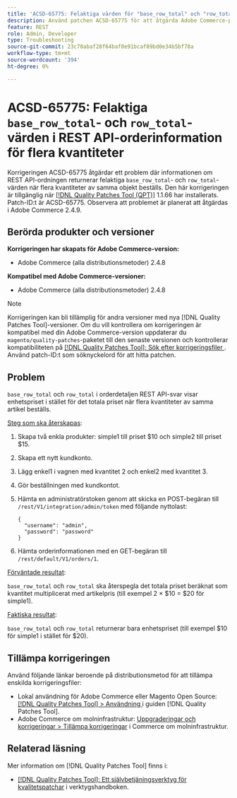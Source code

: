 ```yaml
---
title: 'ACSD-65775: Felaktiga värden för "base_row_total" och "row_total" i REST API-orderdetaljer för flera kvantiteter'
description: Använd patchen ACSD-65775 för att åtgärda Adobe Commerce-problemet där ordningsinformationen för REST API returnerar felaktiga värden för "base_row_total" och "row_total" när flera kvantiteter av samma objekt beställs.
feature: REST
role: Admin, Developer
type: Troubleshooting
source-git-commit: 23c78abaf28f64baf0e91bcaf89bd0e34b5bf78a
workflow-type: tm+mt
source-wordcount: '394'
ht-degree: 0%

---
```



# ACSD-65775: Felaktiga `base_row_total`- och `row_total`-värden i REST API-orderinformation för flera kvantiteter

Korrigeringen ACSD-65775 åtgärdar ett problem där informationen om REST API-ordningen returnerar felaktiga `base_row_total`- och `row_total`-värden när flera kvantiteter av samma objekt beställs. Den här korrigeringen är tillgänglig när [[!DNL Quality Patches Tool (QPT)]](/help/tools/quality-patches-tool/quality-patches-tool-to-self-serve-quality-patches.md) 1.1.66 har installerats. Patch-ID:t är ACSD-65775. Observera att problemet är planerat att åtgärdas i Adobe Commerce 2.4.9.

## Berörda produkter och versioner

**Korrigeringen har skapats för Adobe Commerce-version:**

* Adobe Commerce (alla distributionsmetoder) 2.4.8

**Kompatibel med Adobe Commerce-versioner:**

* Adobe Commerce (alla distributionsmetoder) 2.4.8

>[!NOTE]
>
>Korrigeringen kan bli tillämplig för andra versioner med nya [!DNL Quality Patches Tool]-versioner. Om du vill kontrollera om korrigeringen är kompatibel med din Adobe Commerce-version uppdaterar du `magento/quality-patches`-paketet till den senaste versionen och kontrollerar kompatibiliteten på [[!DNL Quality Patches Tool]: Sök efter korrigeringsfiler ](https://experienceleague.adobe.com/tools/commerce-quality-patches/index.html). Använd patch-ID:t som söknyckelord för att hitta patchen.

## Problem

`base_row_total` och `row_total` i orderdetaljen REST API-svar visar enhetspriset i stället för det totala priset när flera kvantiteter av samma artikel beställs.

<u>Steg som ska återskapas</u>:

1. Skapa två enkla produkter: simple1 till priset $10 och simple2 till priset $15.
1. Skapa ett nytt kundkonto.
1. Lägg enkel1 i vagnen med kvantitet 2 och enkel2 med kvantitet 3.
1. Gör beställningen med kundkontot.
1. Hämta en administratörstoken genom att skicka en POST-begäran till `/rest/V1/integration/admin/token` med följande nyttolast:

   ```
   {
     "username": "admin",
     "password": "password"
   }
   ```

1. Hämta orderinformationen med en GET-begäran till `/rest/default/V1/orders/1`.

<u>Förväntade resultat</u>:

`base_row_total` och `row_total` ska återspegla det totala priset beräknat som kvantitet multiplicerat med artikelpris (till exempel 2 × $10 = $20 för simple1).

<u>Faktiska resultat</u>:

`base_row_total` och `row_total` returnerar bara enhetspriset (till exempel $10 för simple1 i stället för $20).

## Tillämpa korrigeringen

Använd följande länkar beroende på distributionsmetod för att tillämpa enskilda korrigeringsfiler:

* Lokal användning för Adobe Commerce eller Magento Open Source: [[!DNL Quality Patches Tool] > Användning ](/help/tools/quality-patches-tool/usage.md) i guiden [!DNL Quality Patches Tool].
* Adobe Commerce om molninfrastruktur: [Uppgraderingar och korrigeringar > Tillämpa korrigeringar](https://experienceleague.adobe.com/docs/commerce-cloud-service/user-guide/develop/upgrade/apply-patches.html) i Commerce om molninfrastruktur.

## Relaterad läsning

Mer information om [!DNL Quality Patches Tool] finns i:

* [[!DNL Quality Patches Tool]: Ett självbetjäningsverktyg för kvalitetspatchar](/help/tools/quality-patches-tool/quality-patches-tool-to-self-serve-quality-patches.md) i verktygshandboken.
